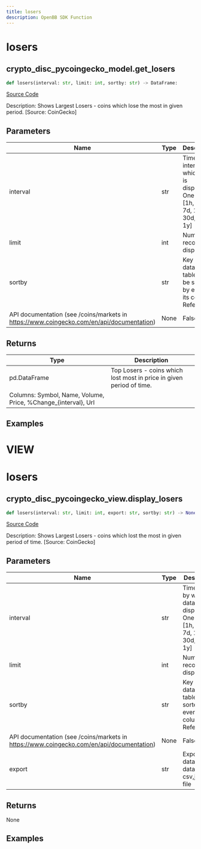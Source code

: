 ```yaml
---
title: losers
description: OpenBB SDK Function
---
```

# losers

## crypto_disc_pycoingecko_model.get_losers

```python
def losers(interval: str, limit: int, sortby: str) -> DataFrame:
```
[Source Code](https://github.com/OpenBB-finance/OpenBBTerminal/tree/main/openbb_terminal/cryptocurrency/discovery/pycoingecko_model.py#L280)

Description: Shows Largest Losers - coins which lose the most in given period. [Source: CoinGecko]

## Parameters

| Name | Type | Description | Default | Optional |
| ---- | ---- | ----------- | ------- | -------- |
| interval | str | Time interval by which data is displayed. One from [1h, 24h, 7d, 14d, 30d, 60d, 1y] | None | False |
| limit | int | Number of records to display | None | False |
| sortby | str | Key to sort data. The table can be sorted by every of its columns. Refer to
API documentation (see /coins/markets in https://www.coingecko.com/en/api/documentation) | None | False |

## Returns

| Type | Description |
| ---- | ----------- |
| pd.DataFrame | Top Losers  - coins which lost most in price in given period of time.
Columns: Symbol, Name, Volume, Price, %Change_{interval}, Url |

## Examples




# VIEW

# losers

## crypto_disc_pycoingecko_view.display_losers

```python
def losers(interval: str, limit: int, export: str, sortby: str) -> None:
```
[Source Code](https://github.com/OpenBB-finance/OpenBBTerminal/tree/main/openbb_terminal/cryptocurrency/discovery/pycoingecko_view.py#L145)

Description: Shows Largest Losers - coins which lost the most in given period of time. [Source: CoinGecko]

## Parameters

| Name | Type | Description | Default | Optional |
| ---- | ---- | ----------- | ------- | -------- |
| interval | str | Time period by which data is displayed. One from [1h, 24h, 7d, 14d, 30d, 60d, 1y] | None | False |
| limit | int | Number of records to display | None | False |
| sortby | str | Key to sort data. The table can be sorted by every of its columns. Refer to
API documentation (see /coins/markets in https://www.coingecko.com/en/api/documentation) | None | False |
| export | str | Export dataframe data to csv,json,xlsx file | None | False |

## Returns

None

## Examples

